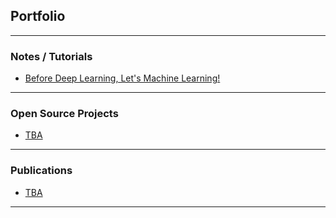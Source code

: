 ## Portfolio

---

### Notes / Tutorials

- [Before Deep Learning, Let's Machine Learning!](/pages/bf4l)

<!--<img src="images/dummy_thumbnail.jpg?raw=true"/>-->

---

### Open Source Projects 

- [TBA](https://tayhengee.github.io/)

<!--<img src="images/dummy_thumbnail.jpg?raw=true"/>-->

---

### Publications

- [TBA](https://tayhengee.github.io/)

---

